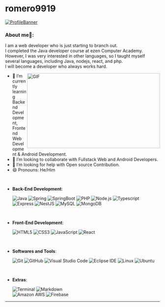 # romero9919
[![ProfileBanner](https://musicart.co.kr/img/romebanners.png)](https://musicart.co.kr/)

### About me🧑:
I am a web developer who is just starting to branch out. <br />
I completed the Java developer course at ezen Computer Academy.<br />
However, I was very interested in other languages, so I taught myself several languages, including Java, nodejs, react, and php.<br />
I will become a developer who always works hard.

<img align="right" alt="GIF" src="https://musicart.co.kr/img/banner02.png" width="432" height="244" />

- 🌱 I’m currently learning Backend Development, Frontend Web Development & Android Development.
- 👯 I’m looking to collaborate with Fullstack Web and Android Developers.
- 🤔 I’m looking for help with Open source Contribution.
- 😄 Pronouns: He/Him
  
<br/>

<p align="center">

- **Back-End Development**:
    
    ![Java](https://img.shields.io/badge/Java%20-%232370ED.svg?style=for-the-badge&logoColor=white)
    ![Spring](https://img.shields.io/badge/Spring%20-%2116384C.svg?style=for-the-badge&logo=Spring&logoColor=white)
    ![SpringBoot](https://img.shields.io/badge/SpringBoot%20-%2116384C.svg?style=for-the-badge&logo=SpringBoot&logoColor=white)
    ![PHP](https://img.shields.io/badge/PHP%20-%2314354C.svg?style=for-the-badge&logo=PHP&logoColor=white)
    ![Node.js](https://img.shields.io/badge/Node.js-FDB515.svg?style=for-the-badge&logo=Node.js&logoColor=black)
    ![Typescript](https://img.shields.io/badge/Typescript-3178C6.svg?style=for-the-badge&logo=Typescript&logoColor=white)
    ![Express](https://img.shields.io/badge/Express-000000.svg?style=for-the-badge&logo=Express&logoColor=white)
    ![NestJS](https://img.shields.io/badge/NestJS-E0234E.svg?style=for-the-badge&logo=NestJS&logoColor=white)
    ![MySQL](https://img.shields.io/badge/MySQL-4479A1.svg?style=for-the-badge&logo=MySQL&logoColor=white)
    ![MongoDB](https://img.shields.io/badge/MongoDB-47A248.svg?style=for-the-badge&logo=MongoDB&logoColor=white)

<br>   
    
- **Front-End Development**:

    ![HTML5](https://img.shields.io/badge/HTML5%20-%23E34F26.svg?style=for-the-badge&logo=html5&logoColor=white)
    ![CSS3](https://img.shields.io/badge/CSS%20-%231572B6.svg?style=for-the-badge&logo=css3&logoColor=white)
    ![JavaScript](https://img.shields.io/badge/JavaScript%20-%23F7DF1E.svg?style=for-the-badge&logo=javascript&logoColor=black)
    ![React](https://img.shields.io/badge/React-61DAFB.svg?style=for-the-badge&logo=React&logoColor=black)

<br>

- **Softwares and Tools**:

    ![Git](https://img.shields.io/badge/git-%23F05033.svg?style=for-the-badge&logo=git&logoColor=white)
    ![GitHub](https://img.shields.io/badge/github-%23121011.svg?style=for-the-badge&logo=github&logoColor=white)
    ![Visual Studio Code](https://img.shields.io/badge/Visual%20Studio%20Code-0078d7.svg?style=for-the-badge&logo=visual-studio-code&logoColor=white)
    ![Eclipse IDE](https://img.shields.io/badge/Eclipse-525C86?style=for-the-badge&logo=EclipseIDE&logoColor=white) 
    ![Linux](https://img.shields.io/badge/Linux-FCC624?style=for-the-badge&logo=linux&logoColor=black) 
    ![Ubuntu](https://img.shields.io/badge/Ubuntu-E95420?style=for-the-badge&logo=Ubuntu&logoColor=white)

<br>

- **Extras**:

    ![Terminal](https://img.shields.io/badge/Terminal-%23054020?style=for-the-badge&logo=gnu-bash&logoColor=white)
    ![Markdown](https://img.shields.io/badge/markdown-%23000000.svg?style=for-the-badge&logo=markdown&logoColor=white)   
    ![Amazon AWS](https://img.shields.io/badge/AWS-FF9900?style=for-the-badge&logo=AmazonAWS&logoColor=white)
    ![Firebase](https://img.shields.io/badge/Firebase-FFCA28?style=for-the-badge&logo=Firebase&logoColor=black)


</p>

---
